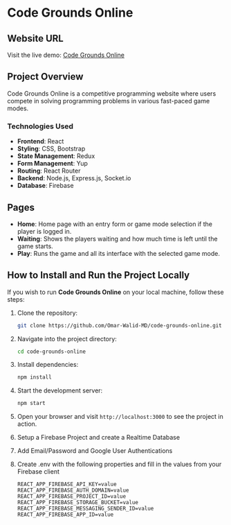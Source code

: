 # Code Grounds Online

## Website URL

Visit the live demo: [Code Grounds Online](code-grounds-online.netlify.app)

## Project Overview

Code Grounds Online is a competitive programming website where users compete in solving programming problems in various fast-paced game modes.


### Technologies Used
- **Frontend**: React
- **Styling**: CSS, Bootstrap
- **State Management**: Redux
- **Form Management**: Yup
- **Routing**: React Router
- **Backend**: Node.js, Express.js, Socket.io
- **Database**: Firebase

## Pages
- **Home**: Home page with an entry form or game mode selection if the player is logged in.
- **Waiting**: Shows the players waiting and how much time is left until the game starts.
- **Play**: Runs the game and all its interface with the selected game mode.


## How to Install and Run the Project Locally

If you wish to run **Code Grounds Online** on your local machine, follow these steps:

1. Clone the repository:
   ```bash
   git clone https://github.com/Omar-Walid-MD/code-grounds-online.git
   ```

2. Navigate into the project directory:
   ```bash
   cd code-grounds-online
   ```

3. Install dependencies:
   ```bash
   npm install
   ```

4. Start the development server:
   ```bash
   npm start
   ```

5. Open your browser and visit `http://localhost:3000` to see the project in action.

6. Setup a Firebase Project and create a Realtime Database

7. Add Email/Password and Google User Authentications

8. Create .env with the following properties and fill in the values from your Firebase client
    ```
    REACT_APP_FIREBASE_API_KEY=value
    REACT_APP_FIREBASE_AUTH_DOMAIN=value
    REACT_APP_FIREBASE_PROJECT_ID=value
    REACT_APP_FIREBASE_STORAGE_BUCKET=value
    REACT_APP_FIREBASE_MESSAGING_SENDER_ID=value
    REACT_APP_FIREBASE_APP_ID=value
    ```